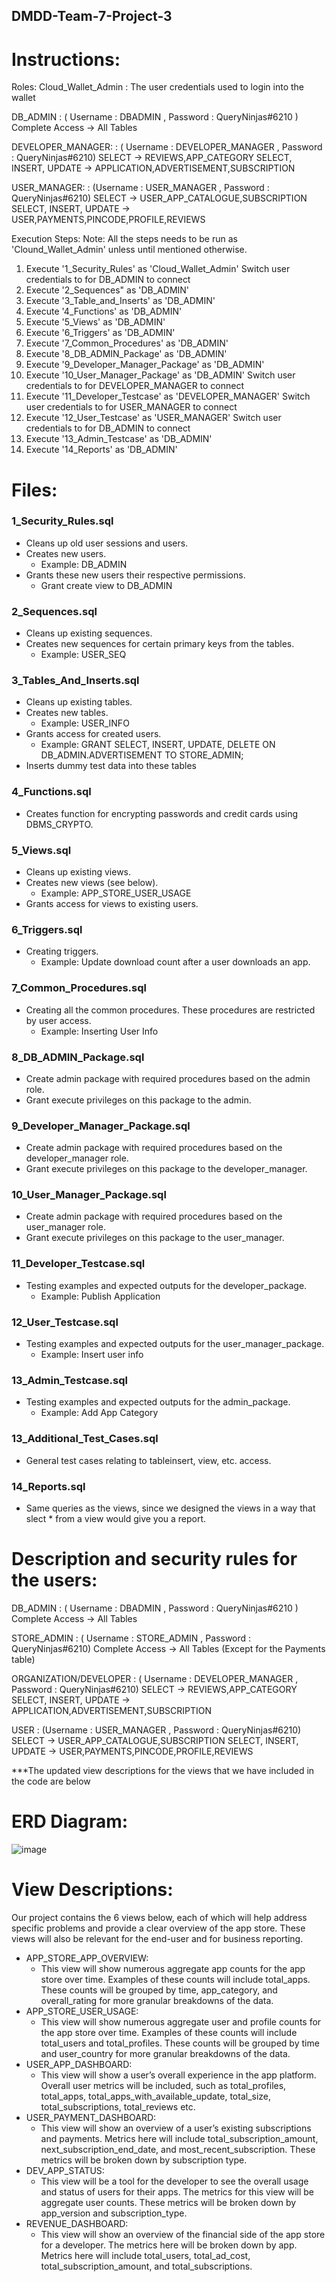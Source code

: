 ## DMDD-Team-7-Project-3

# Instructions:
Roles:
Cloud_Wallet_Admin : The user credentials used to login into the wallet

DB_ADMIN : ( Username : DBADMIN , Password :  QueryNinjas#6210 )
Complete Access -> All Tables

DEVELOPER_MANAGER: : ( Username : DEVELOPER_MANAGER , Password : QueryNinjas#6210)
SELECT -> REVIEWS,APP_CATEGORY
SELECT, INSERT, UPDATE -> APPLICATION,ADVERTISEMENT,SUBSCRIPTION
                                                                                                   
USER_MANAGER: : (Username : USER_MANAGER , Password : QueryNinjas#6210)
SELECT -> USER_APP_CATALOGUE,SUBSCRIPTION 
SELECT, INSERT, UPDATE -> USER,PAYMENTS,PINCODE,PROFILE,REVIEWS 


Execution Steps:
Note: All the steps needs to be run as 'Clound_Wallet_Admin' unless until mentioned otherwise.

1. Execute '1_Security_Rules' as 'Cloud_Wallet_Admin'
   Switch user credentials to for DB_ADMIN to connect
2. Execute '2_Sequences" as 'DB_ADMIN'
3. Execute '3_Table_and_Inserts' as 'DB_ADMIN'
4. Execute '4_Functions' as 'DB_ADMIN'
5. Execute '5_Views' as 'DB_ADMIN'
6. Execute '6_Triggers' as 'DB_ADMIN'
7. Execute '7_Common_Procedures' as 'DB_ADMIN'
8. Execute '8_DB_ADMIN_Package' as 'DB_ADMIN'
9. Execute '9_Developer_Manager_Package' as 'DB_ADMIN'
10. Execute '10_User_Manager_Package' as 'DB_ADMIN'
   Switch user credentials to for DEVELOPER_MANAGER to connect
11. Execute '11_Developer_Testcase' as 'DEVELOPER_MANAGER'
   Switch user credentials to for USER_MANAGER to connect
12. Execute '12_User_Testcase' as 'USER_MANAGER'
   Switch user credentials to for DB_ADMIN to connect
13. Execute '13_Admin_Testcase' as 'DB_ADMIN'
14. Execute '14_Reports' as 'DB_ADMIN'

# Files:
### 1_Security_Rules.sql
- Cleans up old user sessions and users.
- Creates new users.
  - Example: DB_ADMIN
- Grants these new users their respective permissions.
  - Grant create view to DB_ADMIN
### 2_Sequences.sql
- Cleans up existing sequences.
- Creates new sequences for certain primary keys from the tables.
  - Example: USER_SEQ
### 3_Tables_And_Inserts.sql
- Cleans up existing tables.
- Creates new tables.
  - Example: USER_INFO
- Grants access for created users.
  - Example: GRANT SELECT, INSERT, UPDATE, DELETE ON DB_ADMIN.ADVERTISEMENT TO STORE_ADMIN;
- Inserts dummy test data into these tables
### 4_Functions.sql
- Creates function for encrypting passwords and credit cards using DBMS_CRYPTO.
### 5_Views.sql
- Cleans up existing views.
- Creates new views (see below).
  - Example: APP_STORE_USER_USAGE
- Grants access for views to existing users.
### 6_Triggers.sql
- Creating triggers.
  - Example: Update download count after a user downloads an app.
### 7_Common_Procedures.sql
- Creating all the common procedures. These procedures are restricted by user access.
  - Example: Inserting User Info
### 8_DB_ADMIN_Package.sql
- Create admin package with required procedures based on the admin role.
- Grant execute privileges on this package to the admin.
### 9_Developer_Manager_Package.sql
- Create admin package with required procedures based on the developer_manager role.
- Grant execute privileges on this package to the developer_manager.
### 10_User_Manager_Package.sql
- Create admin package with required procedures based on the user_manager role.
- Grant execute privileges on this package to the user_manager.
### 11_Developer_Testcase.sql
- Testing examples and expected outputs for the developer_package.
  - Example: Publish Application
### 12_User_Testcase.sql
- Testing examples and expected outputs for the user_manager_package.
  - Example: Insert user info
### 13_Admin_Testcase.sql
- Testing examples and expected outputs for the admin_package.
  - Example: Add App Category
### 13_Additional_Test_Cases.sql
- General test cases relating to tableinsert, view, etc. access.
### 14_Reports.sql
- Same queries as the views, since we designed the views in a way that slect * from a view would give you a report.


# Description and security rules for the users:
DB_ADMIN : ( Username : DBADMIN , Password :  QueryNinjas#6210 )
Complete Access -> All Tables

STORE_ADMIN : ( Username : STORE_ADMIN , Password : QueryNinjas#6210)
Complete Access -> All Tables (Except for the Payments table)

ORGANIZATION/DEVELOPER : ( Username : DEVELOPER_MANAGER , Password : QueryNinjas#6210)
SELECT -> REVIEWS,APP_CATEGORY
SELECT, INSERT, UPDATE -> APPLICATION,ADVERTISEMENT,SUBSCRIPTION
                                                                                                   
USER : (Username : USER_MANAGER , Password : QueryNinjas#6210)
SELECT -> USER_APP_CATALOGUE,SUBSCRIPTION 
SELECT, INSERT, UPDATE -> USER,PAYMENTS,PINCODE,PROFILE,REVIEWS 

***The updated view descriptions for the views that we have included in the code are below

# ERD Diagram:
![image](https://user-images.githubusercontent.com/47637485/231647532-80e6c821-17db-46f6-89e1-2acd61478514.png)

# View Descriptions:
Our project contains the 6 views below, each of which will help address specific problems and provide a clear overview of the app store. These views will also be relevant for the end-user and for business reporting. 

-	APP_STORE_APP_OVERVIEW: 
    - This view will show numerous aggregate app counts for the app store over time. Examples of these counts will include total_apps. These counts will be grouped by time, app_category, and overall_rating for more granular breakdowns of the data. 
- APP_STORE_USER_USAGE: 
    -	This view will show numerous aggregate user and profile counts for the app store over time. Examples of these counts will include total_users and total_profiles. These counts will be grouped by time and user_country for more granular breakdowns of the data. 
-	USER_APP_DASHBOARD: 
    -	This view will show a user’s overall experience in the app platform. Overall user metrics will be included, such as total_profiles, total_apps, total_apps_with_available_update, total_size, total_subscriptions, total_reviews etc.  
-	USER_PAYMENT_DASHBOARD: 
    -	This view will show an overview of a user’s existing subscriptions and payments. Metrics here will include total_subscription_amount, next_subscription_end_date, and most_recent_subscription. These metrics will be broken down by subscription type. 
-	DEV_APP_STATUS: 
    -	This view will be a tool for the developer to see the overall usage and status of users for their apps. The metrics for this view will be aggregate user counts. These metrics will be broken down by app_version and subscription_type.
-	REVENUE_DASHBOARD: 
    -	This view will show an overview of the financial side of the app store for a developer. The metrics here will be broken down by app. Metrics here will include total_users, total_ad_cost, total_subscription_amount, and total_subscriptions. 


